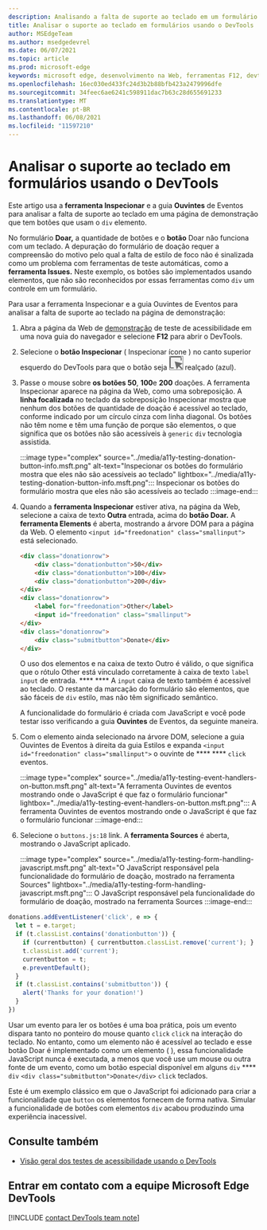 ```yaml
---
description: Analisando a falta de suporte ao teclado em um formulário que usa o elemento div com a ferramenta Inspect e a guia Ouvintes de Eventos.
title: Analisar o suporte ao teclado em formulários usando o DevTools
author: MSEdgeTeam
ms.author: msedgedevrel
ms.date: 06/07/2021
ms.topic: article
ms.prod: microsoft-edge
keywords: microsoft edge, desenvolvimento na Web, ferramentas F12, devtools
ms.openlocfilehash: 16ec030ed433fc24d3b2b88bfb423a2479996dfe
ms.sourcegitcommit: 34feec6ae6241c598911dac7b63c28d655691233
ms.translationtype: MT
ms.contentlocale: pt-BR
ms.lasthandoff: 06/08/2021
ms.locfileid: "11597210"
---
```

# <a name="analyze-keyboard-support-on-forms-using-the-devtools"></a>Analisar o suporte ao teclado em formulários usando o DevTools

Este artigo usa a **ferramenta Inspecionar** e a guia **Ouvintes** de Eventos para analisar a falta de suporte ao teclado em uma página de demonstração que tem botões que usam o `div` elemento.

No formulário **Doar,** a quantidade de botões e o **botão** Doar não funciona com um teclado.  A depuração do formulário de doação requer a compreensão do motivo pelo qual a falta de estilo de foco não é sinalizada como um problema com ferramentas de teste automáticas, como a **ferramenta Issues.**  Neste exemplo, os botões são implementados usando elementos, que não são reconhecidos por essas ferramentas como `div` um controle em um formulário.

Para usar a ferramenta Inspecionar e a guia Ouvintes de Eventos para analisar a falta de suporte ao teclado na página de demonstração:

<!-- 1. Inspect tool: Accessibility section: keyboard-focusable row -->

1.  Abra a página da Web de [demonstração][DevToolsA11yErrorsDemopage] de teste de acessibilidade em uma nova guia do navegador e selecione **F12** para abrir o DevTools.
    
1.  Selecione o **botão Inspecionar** \( Inspecionar ícone \) no canto superior esquerdo do DevTools para que o botão seja ![ ](../media/inspect-icon.msft.png) realçado (azul).

1.  Passe o mouse sobre **os botões 50**, **100**e **200** doações.  A ferramenta Inspecionar aparece na página da Web, como uma sobreposição.  A **linha focalizada** no teclado da sobreposição Inspecionar mostra que nenhum dos botões de quantidade de doação é acessível ao teclado, conforme indicado por um círculo cinza com linha diagonal.  Os botões não têm nome e têm uma função de porque são elementos, o que significa que os botões não são acessíveis à `generic` `div` tecnologia assistida.

    :::image type="complex" source="../media/a11y-testing-donation-button-info.msft.png" alt-text="Inspecionar os botões do formulário mostra que eles não são acessíveis ao teclado" lightbox="../media/a11y-testing-donation-button-info.msft.png":::
        Inspecionar os botões do formulário mostra que eles não são acessíveis ao teclado
    :::image-end:::
    
1.  Quando a **ferramenta Inspecionar** estiver ativa, na página da Web, selecione a caixa de texto **Outra** entrada, acima do **botão Doar.**  A **ferramenta Elements** é aberta, mostrando a árvore DOM para a página da Web.  O elemento `<input id="freedonation" class="smallinput">` está selecionado.

    ```html
    <div class="donationrow">
        <div class="donationbutton">50</div>
        <div class="donationbutton">100</div>
        <div class="donationbutton">200</div>
    </div>
    <div class="donationrow">
        <label for="freedonation">Other</label>
        <input id="freedonation" class="smallinput">
    </div>
    <div class="donationrow">
        <div class="submitbutton">Donate</div>
    </div>
    ```

    O uso dos elementos e na caixa de texto Outro é válido, o que significa que o rótulo Other está vinculado corretamente à caixa de texto `label` `input` de entrada. **** ****  A `input` caixa de texto também é acessível ao teclado.  O restante da marcação do formulário são elementos, que são fáceis de `div` estilo, mas não têm significado semântico.

    <!-- 2. Elements tool: Event Listeners tab -->

    A funcionalidade do formulário é criada com JavaScript e você pode testar isso verificando a guia **Ouvintes** de Eventos, da seguinte maneira.

1.  Com o elemento ainda selecionado na árvore DOM, selecione a guia Ouvintes de Eventos à direita da guia Estilos e expanda `<input id="freedonation" class="smallinput">` o ouvinte de **** **** `click` eventos.

    :::image type="complex" source="../media/a11y-testing-event-handlers-on-button.msft.png" alt-text="A ferramenta Ouvintes de eventos mostrando onde o JavaScript é que faz o formulário funcionar" lightbox="../media/a11y-testing-event-handlers-on-button.msft.png":::
        A ferramenta Ouvintes de eventos mostrando onde o JavaScript é que faz o formulário funcionar
    :::image-end:::

1.  Selecione o `buttons.js:18` link.  A **ferramenta Sources** é aberta, mostrando o JavaScript aplicado.

    :::image type="complex" source="../media/a11y-testing-form-handling-javascript.msft.png" alt-text="O JavaScript responsável pela funcionalidade do formulário de doação, mostrado na ferramenta Sources" lightbox="../media/a11y-testing-form-handling-javascript.msft.png":::
        O JavaScript responsável pela funcionalidade do formulário de doação, mostrado na ferramenta Sources
    :::image-end:::

```javascript
donations.addEventListener('click', e => {
  let t = e.target;
  if (t.classList.contains('donationbutton')) {
    if (currentbutton) { currentbutton.classList.remove('current'); }
    t.classList.add('current');
    currentbutton = t;
    e.preventDefault();
  }
  if (t.classList.contains('submitbutton')) {
    alert('Thanks for your donation!')
  } 
})
```

Usar um evento para ler os botões é uma boa prática, pois um evento dispara tanto no ponteiro do mouse quanto `click` `click` na interação do teclado.  No entanto, como um elemento não é acessível ao teclado e esse botão Doar é implementado como um elemento ( ), essa funcionalidade JavaScript nunca é executada, a menos que você use um mouse ou outra fonte de um evento, como um botão especial disponível em alguns `div` **** `div` `<div class="submitbutton">Donate</div>` `click` teclados.

Este é um exemplo clássico em que o JavaScript foi adicionado para criar a funcionalidade que `button` os elementos fornecem de forma nativa.  Simular a funcionalidade de botões com elementos `div` acabou produzindo uma experiência inacessível.


## <a name="see-also"></a>Consulte também

*  [Visão geral dos testes de acessibilidade usando o DevTools](accessibility-testing-in-devtools.md)


## <a name="getting-in-touch-with-the-microsoft-edge-devtools-team"></a>Entrar em contato com a equipe Microsoft Edge DevTools  

[!INCLUDE [contact DevTools team note](../includes/contact-devtools-team-note.md)]  


<!-- links -->
[DevToolsA11yErrorsDemopage]: https://microsoftedge.github.io/DevToolsSamples/a11y-testing/page-with-errors.html "Webpage de demonstração de teste de acessibilidade | GitHub"
